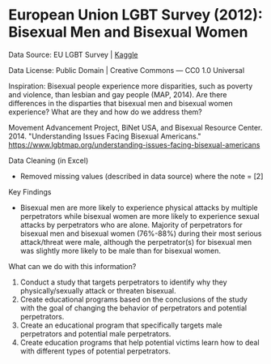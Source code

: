 # European Union LGBT Survey (2012): Bisexual Men and Bisexual Women

Data Source: EU LGBT Survey | [Kaggle](https://www.kaggle.com/datasets/ruslankl/european-union-lgbt-survey-2012?select=LGBT_Survey_ViolenceAndHarassment.csv)

Data License: Public Domain | Creative Commons — CC0 1.0 Universal

Inspiration: Bisexual people experience more disparities, such as poverty and violence, than lesbian and gay people (MAP, 2014). Are there differences in the disparties that bisexual men and bisexual women experience? What are they and how do we address them? 

Movement Advancement Project, BiNet USA, and Bisexual Resource Center. 2014. "Understanding Issues Facing Bisexual Americans." https://www.lgbtmap.org/understanding-issues-facing-bisexual-americans

Data Cleaning (in Excel)
* Removed missing values (described in data source) where the note = [2]

Key Findings
* Bisexual men are more likely to experience physical attacks by multiple perpetrators while bisexual women are more likely to experience sexual attacks by perpetrators who are alone. Majority of perpetrators for bisexual men and bisexual women (76%-88%) during their most serious attack/threat were male, although the perpetrator(s) for bisexual men was slightly more likely to be male than for bisexual women.

What can we do with this information?
1. Conduct a study that targets perpetrators to identify why they physically/sexually attack or threaten bisexual. 
2. Create educational programs based on the conclusions of the study with the goal of changing the behavior of perpetrators and potential perpetrators. 
3. Create an educational program that specifically targets male perpetrators and potential male perpetrators. 
4. Create education programs that help potential victims learn how to deal with different types of potential perpetrators.





